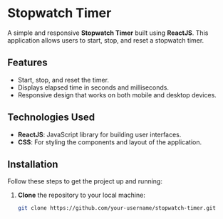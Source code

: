  # Stopwatch Timer

A simple and responsive **Stopwatch Timer** built using **ReactJS**. This application allows users to start, stop, and reset a stopwatch timer.

## **Features**
- Start, stop, and reset the timer.
- Displays elapsed time in seconds and milliseconds.
- Responsive design that works on both mobile and desktop devices.

## **Technologies Used**
- **ReactJS**: JavaScript library for building user interfaces.
- **CSS**: For styling the components and layout of the application.



## **Installation**

Follow these steps to get the project up and running:

1. **Clone** the repository to your local machine:
   ```bash
   git clone https://github.com/your-username/stopwatch-timer.git
